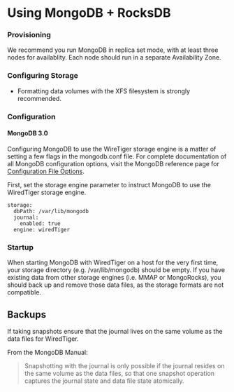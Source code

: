 # Using MongoDB + RocksDB

### Provisioning

We recommend you run MongoDB in replica set mode, with at least three nodes for availablity. Each node should run in a separate Availability Zone.

### Configuring Storage

 - Formatting data volumes with the XFS filesystem is strongly recommended.

### Configuration

#### MongoDB 3.0

Configuring MongoDB to use the WireTiger storage engine is a matter of setting a few flags in the mongodb.conf file. For complete documentation of all MongoDB configuration options, visit the MongoDB reference page for [Configuration File Options](https://docs.mongodb.com/v3.0/reference/configuration-options/).

First, set the storage engine parameter to instruct MongoDB to use the WiredTiger storage engine.

```
storage:
  dbPath: /var/lib/mongodb
  journal:
    enabled: true
  engine: wiredTiger
```

### Startup

When starting MongoDB with WiredTiger on a host for the very first time, your storage directory (e.g. /var/lib/mongodb) should be empty. If you have existing data from other storage engines (i.e. MMAP or MongoRocks), you should back up and remove those data files, as the storage formats are not compatible.

## Backups

If taking snapshots ensure that the journal lives on the same volume as the data files for WiredTiger.

From the MongoDB Manual:

 > Snapshotting with the journal is only possible if the journal resides on the same volume as the data files, so that one snapshot operation captures the journal state and data file state atomically.
